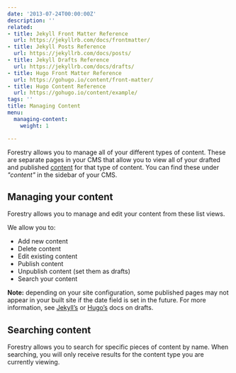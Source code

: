 ```yaml
---
date: '2013-07-24T00:00:00Z'
description: ''
related:
- title: Jekyll Front Matter Reference
  url: https://jekyllrb.com/docs/frontmatter/
- title: Jekyll Posts Reference
  url: https://jekyllrb.com/docs/posts/
- title: Jekyll Drafts Reference
  url: https://jekyllrb.com/docs/drafts/
- title: Hugo Front Matter Reference
  url: https://gohugo.io/content/front-matter/
- title: Hugo Content Reference
  url: https://gohugo.io/content/example/
tags: ''
title: Managing Content
menu:
  managing-content:
    weight: 1

---
```

Forestry allows you to manage all of your different types of content. These are separate pages in your CMS that allow you to view all of your drafted and published [content](/docs/managing-content/editing-content) for that type of content. You can find these under *"content"* in the sidebar of your CMS.

## Managing your content
Forestry allows you to manage and edit your content from these list views.

We allow you to:

* Add new content
* Delete content
* Edit existing content
* Publish content
* Unpublish content (set them as drafts)
* Search your content

**Note:** depending on your site configuration, some published pages may not appear in your built site if the date field is set in the future. For more information, see [Jekyll’s](https://jekyllrb.com/docs/drafts/) or [Hugo’s](https://gohugo.io/overview/quickstart#step-3-add-content) docs on drafts.

## Searching content
Forestry allows you to search for specific pieces of content by name. When searching, you will only receive results for the content type you are currently viewing.